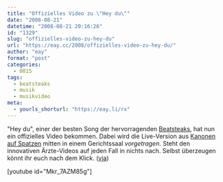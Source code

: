 ```yaml
---
title: "Offizielles Video zu \"Hey du\""
date: "2008-08-21"
datetime: "2008-08-21 20:16:26"
id: "1329"
slug: "offizielles-video-zu-hey-du"
url: "https://eay.cc/2008/offizielles-video-zu-hey-du/"
author: "eay"
format: "post"
categories:
  - 0815
tags:
  - beatsteaks
  - musik
  - musikvideo
meta:
  - yourls_shorturl: "https://eay.li/rx"
---
```


"Hey du", einer der besten Song der hervorragenden [Beatsteaks](//eay.cc/tag/beatsteaks/), hat nun ein offizielles Video bekommen. Dabei wird die Live-Version aus [Kanonen auf Spatzen](http://www.amazon.de/exec/obidos/ASIN/B0017HOHTA/eayznet-21) mitten in einem Gerichtssaal _vorgetragen_. Steht den innovativen Ärzte-Videos auf jeden Fall in nichts nach. Selbst überzeugen könnt ihr euch nach dem Klick. ([via](http://www.nerdcore.de/wp/2008/08/21/offizielles-beatsteaks-âhey-duâ-gerichtsvideo/))

\[youtube id="Mkr\_7AZM85g"\]
